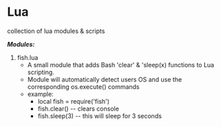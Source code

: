 # Lua
collection of lua modules & scripts

***Modules:***
1. fish.lua
    - A small module that adds Bash 'clear' & 'sleep(x) functions to Lua scripting.
    - Module will automatically detect users OS and use the corresponding os.execute() commands
    - example: 
       - local fish = require('fish')
       - fish.clear() -- clears console
       - fish.sleep(3) -- this will sleep for 3 seconds             
